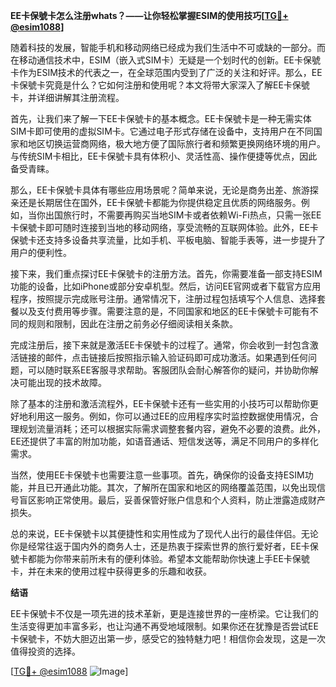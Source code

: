 **EE卡保號卡怎么注册whats？——让你轻松掌握ESIM的使用技巧[[TG💪+ @esim1088](https://t.me/s/esim1088)]**

随着科技的发展，智能手机和移动网络已经成为我们生活中不可或缺的一部分。而在移动通信技术中，ESIM（嵌入式SIM卡）无疑是一个划时代的创新。EE卡保號卡作为ESIM技术的代表之一，在全球范围内受到了广泛的关注和好评。那么，EE卡保號卡究竟是什么？它如何注册和使用呢？本文将带大家深入了解EE卡保號卡，并详细讲解其注册流程。

首先，让我们来了解一下EE卡保號卡的基本概念。EE卡保號卡是一种无需实体SIM卡即可使用的虚拟SIM卡。它通过电子形式存储在设备中，支持用户在不同国家和地区切换运营商网络，极大地方便了国际旅行者和频繁更换网络环境的用户。与传统SIM卡相比，EE卡保號卡具有体积小、灵活性高、操作便捷等优点，因此备受青睐。

那么，EE卡保號卡具体有哪些应用场景呢？简单来说，无论是商务出差、旅游探亲还是长期居住在国外，EE卡保號卡都能为你提供稳定且优质的网络服务。例如，当你出国旅行时，不需要再购买当地SIM卡或者依赖Wi-Fi热点，只需一张EE卡保號卡即可随时连接到当地的移动网络，享受流畅的互联网体验。此外，EE卡保號卡还支持多设备共享流量，比如手机、平板电脑、智能手表等，进一步提升了用户的便利性。

接下来，我们重点探讨EE卡保號卡的注册方法。首先，你需要准备一部支持ESIM功能的设备，比如iPhone或部分安卓机型。然后，访问EE官网或者下载官方应用程序，按照提示完成账号注册。通常情况下，注册过程包括填写个人信息、选择套餐以及支付费用等步骤。需要注意的是，不同国家和地区的EE卡保號卡可能有不同的规则和限制，因此在注册之前务必仔细阅读相关条款。

完成注册后，接下来就是激活EE卡保號卡的过程了。通常，你会收到一封包含激活链接的邮件，点击链接后按照指示输入验证码即可成功激活。如果遇到任何问题，可以随时联系EE客服寻求帮助。客服团队会耐心解答你的疑问，并协助你解决可能出现的技术故障。

除了基本的注册和激活流程外，EE卡保號卡还有一些实用的小技巧可以帮助你更好地利用这一服务。例如，你可以通过EE的应用程序实时监控数据使用情况，合理规划流量消耗；还可以根据实际需求调整套餐内容，避免不必要的浪费。此外，EE还提供了丰富的附加功能，如语音通话、短信发送等，满足不同用户的多样化需求。

当然，使用EE卡保號卡也需要注意一些事项。首先，确保你的设备支持ESIM功能，并且已开通此功能。其次，了解所在国家和地区的网络覆盖范围，以免出现信号盲区影响正常使用。最后，妥善保管好账户信息和个人资料，防止泄露造成财产损失。

总的来说，EE卡保號卡以其便捷性和实用性成为了现代人出行的最佳伴侣。无论你是经常往返于国内外的商务人士，还是热衷于探索世界的旅行爱好者，EE卡保號卡都能为你带来前所未有的便利体验。希望本文能帮助你快速上手EE卡保號卡，并在未来的使用过程中获得更多的乐趣和收获。

**结语**

EE卡保號卡不仅是一项先进的技术革新，更是连接世界的一座桥梁。它让我们的生活变得更加丰富多彩，也让沟通不再受地域限制。如果你还在犹豫是否尝试EE卡保號卡，不妨大胆迈出第一步，感受它的独特魅力吧！相信你会发现，这是一次值得投资的选择。

[[TG💪+ @esim1088](https://t.me/s/esim1088) ![Image](https://i.postimg.cc/4NQfJmqS/Snipaste-2025-05-13-00-14-12.png)]